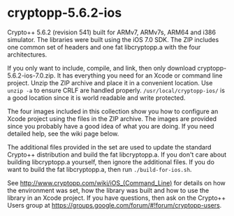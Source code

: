 cryptopp-5.6.2-ios
==================

Crypto++ 5.6.2 (revision 541) built for ARMv7, ARMv7s, ARM64 and i386 simulator. The libraries were built using the iOS 7.0 SDK. The ZIP includes one common set of headers and one fat libcryptopp.a with the four architectures.

If you only want to include, compile, and link, then only download cryptopp-5.6.2-ios-7.0.zip. It has everything you need for an Xcode or command line project. Unzip the ZIP archive and place it in a convenient location. Use `unzip -a` to ensure CRLF are handled properly. `/usr/local/cryptopp-ios/` is a good location since it is world readable and write protected.

The four images included in this collection show you how to configure an Xcode project using the files in the ZIP archive. The images are provided since you probably have a good idea of what you are doing. If you need detailed help, see the wiki page below.

The additional files provided in the set are used to update the standard Crypto++ distribution and build the fat libcryptopp.a. If you don't care about building libcryptopp.a yourself, then ignore the additional files. If you do want to build the fat libcryptopp.a, then run `./build-for-ios.sh`. 

See http://www.cryptopp.com/wiki/iOS_(Command_Line) for details on how the environment was set, how the library was built and how to use the library in an Xcode project. If you have questions, then ask on the Crypto++ Users group at https://groups.google.com/forum/#!forum/cryptopp-users.
